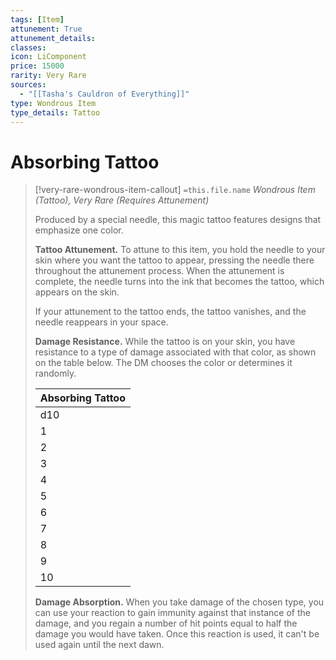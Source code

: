 ```yaml
---
tags: [Item]
attunement: True
attunement_details: 
classes: 
icon: LiComponent
price: 15000
rarity: Very Rare
sources:
  - "[[Tasha's Cauldron of Everything]]"
type: Wondrous Item
type_details: Tattoo
---
```

# Absorbing Tattoo
>[!very-rare-wondrous-item-callout] `=this.file.name`
>*Wondrous Item (Tattoo), Very Rare (Requires Attunement)*
>
>Produced by a special needle, this magic tattoo features designs that emphasize one color.
>
>**Tattoo Attunement.** To attune to this item, you hold the needle to your skin where you want the tattoo to appear, pressing the needle there throughout the attunement process. When the attunement is complete, the needle turns into the ink that becomes the tattoo, which appears on the skin.
>
>If your attunement to the tattoo ends, the tattoo vanishes, and the needle reappears in your space.
>
>**Damage Resistance.** While the tattoo is on your skin, you have resistance to a type of damage associated with that color, as shown on the table below. The DM chooses the color or determines it randomly.
>
>
>
>| Absorbing Tattoo |
>| --- |
>| d10 | Damage Type | Color |
>| 1 | Acid | Green |
>| 2 | Cold | Blue |
>| 3 | Fire | Red |
>| 4 | Force | White |
>| 5 | Lightning | Yellow |
>| 6 | Necrotic | Black |
>| 7 | Poison | Violet |
>| 8 | Psychic | Silver |
>| 9 | Radiant | Gold |
>| 10 | Thunder | Orange |
>
>**Damage Absorption.** When you take damage of the chosen type, you can use your reaction to gain immunity against that instance of the damage, and you regain a number of hit points equal to half the damage you would have taken. Once this reaction is used, it can't be used again until the next dawn.
>
>
